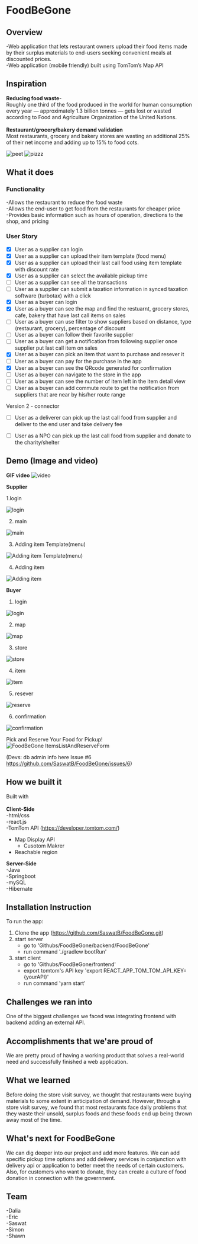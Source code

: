 # FoodBeGone

## Overview
-Web application that lets restaurant owners upload their food items made by their surplus materials to end-users seeking convenient meals at discounted prices. <br/>
-Web application (mobile friendly) built using TomTom’s Map API

## Inspiration
**Reducing food waste**-<br/> 
Roughly one third of the food produced in the world for human consumption every year — approximately 1.3 billion tonnes — gets lost or wasted according to Food and Agriculture Organization of the United Nations. <br/><br/>
**Restaurant/grocery/bakery demand validation**<br/> 
Most restaurants, grocery and bakery stores are wasting an additional 25% of their net income and adding up to 15% to food cots. <br/>

![peet](https://github.com/SaswatB/FoodBeGone/blob/master/screenshots/peets.jpg)
![pizzz](https://github.com/SaswatB/FoodBeGone/blob/master/screenshots/pizzaplace.png)

## What it does
### Functionality
-Allows the restaurant to reduce the food waste <br/>
-Allows the end-user to get food from the restaurants for cheaper price <br/>
-Provides basic information such as hours of operation, directions to the shop, and pricing <br/>

### User Story
- [x] User as a supplier can login
- [x] User as a supplier can upload their item template (food menu)
- [x] User as a supplier can upload their last call food using item template with discount rate
- [x] User as a supplier can select the available pickup time
- [ ] User as a supplier can see all the transactions
- [ ] User as a supplier can submit a taxation  information in synced taxation software (turbotax) with a click
- [x] User as a buyer can login
- [x] User as a buyer can see the map and find the restuarnt, grocery stores, cafe, bakery that have last call items on sales 
- [ ] User as a buyer can use filter to show suppliers based on distance, type (restaurant, grocery), percentage of discount
- [ ] User as a buyer can follow their favorite supplier
- [ ] User as a buyer can get a notification from following supplier once supplier put last call item on sales
- [x] User as a buyer can pick an item that want to purchase and resever it
- [ ] User as a buyer can pay for the purchase in the app
- [x] User as a buyer can see the QRcode generated for confirmation
- [ ] User as a buyer can navigate to the store in the app
- [ ] User as a buyer can see the number of item left in the item detail view
- [ ] User as a buyer can add commute route to get the notification from suppliers that are near by his/her route range

Version 2 - connector
- [ ] User as a deliverer can pick up the last call food from supplier and deliver to the end user and take delivery fee
- [ ] User as a NPO can pick up the last call food from supplier and donate to the charity/shelter

 

## Demo (Image and video)
**GIF video**
![video](https://github.com/SaswatB/FoodBeGone/blob/master/screenshots/item%20add.gif)

**Supplier**


1.login

![login](https://github.com/SaswatB/FoodBeGone/blob/master/screenshots/ws1_login_supplier.png)


2. main

![main](https://github.com/SaswatB/FoodBeGone/blob/master/screenshots/ws2_main.png)

3. Adding item Template(menu) 

![Adding item Template(menu)](https://github.com/SaswatB/FoodBeGone/blob/master/screenshots/ws3_itemTempl_filled.png)

4. Adding item

![Adding item](https://github.com/SaswatB/FoodBeGone/blob/master/screenshots/ws4_item_filled.png)

**Buyer**

1. login

![login](https://github.com/SaswatB/FoodBeGone/blob/master/screenshots/wb1_login_buyer.png)

2. map

![map](https://github.com/SaswatB/FoodBeGone/blob/master/screenshots/wb2_map.png)

3. store

![store](https://github.com/SaswatB/FoodBeGone/blob/master/screenshots/wb3_store.png)


4. item

![item](https://github.com/SaswatB/FoodBeGone/blob/master/screenshots/wb4_item.png)

5. resever

![reserve](https://github.com/SaswatB/FoodBeGone/blob/master/screenshots/wb5_purchase.png)

6. confirmation

![confirmation](https://github.com/SaswatB/FoodBeGone/blob/master/screenshots/wb6_confirmation.png)


Pick and Reserve Your Food for Pickup!
![FoodBeGone ItemsListAndReserveForm](https://user-images.githubusercontent.com/2976514/74608656-f0e45100-5097-11ea-9fed-31a08c8d103a.gif)


(Devs: db admin info here Issue #6 https://github.com/SaswatB/FoodBeGone/issues/6)

## How we built it
Built with<br/><br/>
**Client-Side**<br/>
-html/css <br/>
-react.js <br/>
-TomTom API (https://developer.tomtom.com/) <br/>
* Map Display API <br/>
   * Cusotom Makrer
* Reachable region <br/>



**Server-Side** <br/>
-Java <br/>
-Springboot <br/>
-mySQL <br/>
-Hibernate

## Installation Instruction


To run the app:

1. Clone the app (https://github.com/SaswatB/FoodBeGone.git)
2. start server 
    * go to 'Githubs/FoodBeGone/backend/FoodBeGone'
    * run command './gradlew bootRun'
2. start client
    * go to 'Githubs/FoodBeGone/frontend'
    * export tomtom's API key 'export REACT_APP_TOM_TOM_API_KEY={yourAPI}'
    * run command 'yarn start'


## Challenges we ran into
One of the biggest challenges we faced was integrating frontend with backend adding an external API.

## Accomplishments that we'are proud of
We are pretty proud of having a working product that solves a real-world need and successfully finished a web application. 

## What we learned
Before doing the store visit survey, we thought that restaurants were buying materials to some extent in anticipation of demand. However, through a store visit survey, we found that most restaurants face daily problems that they waste their unsold, surplus foods and these foods end up being thrown away most of the time.

## What's next for FoodBeGone
We can dig deeper into our project and add more features. We can add specific pickup time options and add delivery services in conjunction with delivery api or application to better meet the needs of certain customers. Also, for customers who want to donate, they can create a culture of food donation in connection with the government.

## Team
-Dalia <br/>
-Eric <br/>
-Saswat <br/>
-Simon <br/>
-Shawn





